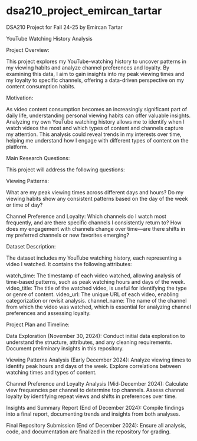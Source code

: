 # dsa210_project_emircan_tartar
DSA210 Project for Fall 24-25 by Emircan Tartar

YouTube Watching History Analysis

Project Overview:

This project explores my YouTube-watching history to uncover patterns in my viewing habits and analyze channel preferences and loyalty. By examining this data, I aim to gain insights into my peak viewing times and my loyalty to specific channels, offering a data-driven perspective on my content consumption habits.

Motivation:

As video content consumption becomes an increasingly significant part of daily life, understanding personal viewing habits can offer valuable insights. Analyzing my own YouTube watching history allows me to identify when I watch videos the most and which types of content and channels capture my attention. This analysis could reveal trends in my interests over time, helping me understand how I engage with different types of content on the platform.

Main Research Questions:

This project will address the following questions:

Viewing Patterns:

What are my peak viewing times across different days and hours?
Do my viewing habits show any consistent patterns based on the day of the week or time of day?

Channel Preference and Loyalty:
Which channels do I watch most frequently, and are there specific channels I consistently return to?
How does my engagement with channels change over time—are there shifts in my preferred channels or new favorites emerging?

Dataset Description:

The dataset includes my YouTube watching history, each representing a video I watched. It contains the following attributes:

watch_time: The timestamp of each video watched, allowing analysis of time-based patterns, such as peak watching hours and days of the week.
video_title: The title of the watched video, is useful for identifying the type or genre of content.
video_url: The unique URL of each video, enabling categorization or revisit analysis.
channel_name: The name of the channel from which the video was watched, which is essential for analyzing channel preferences and assessing loyalty.

Project Plan and Timeline:

Data Exploration (November 30, 2024):
Conduct initial data exploration to understand the structure, attributes, and any cleaning requirements.
Document preliminary insights in this repository.

Viewing Patterns Analysis (Early December 2024):
Analyze viewing times to identify peak hours and days of the week.
Explore correlations between watching times and types of content.

Channel Preference and Loyalty Analysis (Mid-December 2024):
Calculate view frequencies per channel to determine top channels.
Assess channel loyalty by identifying repeat views and shifts in preferences over time.

Insights and Summary Report (End of December 2024):
Compile findings into a final report, documenting trends and insights from both analyses.

Final Repository Submission (End of December 2024):
Ensure all analysis, code, and documentation are finalized in the repository for grading.

